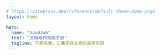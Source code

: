 ```yaml
---
# https://vitepress.dev/reference/default-theme-home-page
layout: home

hero:
  name: "GoodJob"
  text: "文档写作效能手册"
  tagline: 不断完善，汇集项目文档的最佳实践
---
```

